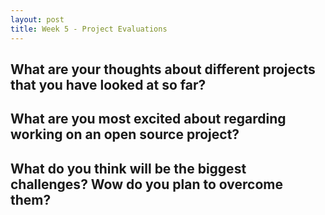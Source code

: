 ```yaml
---
layout: post
title: Week 5 - Project Evaluations
---
```


## What are your thoughts about different projects that you have looked at so far?


<!--more-->

## What are you most excited about regarding working on an open source project?

## What do you think will be the biggest challenges? Wow do you plan to overcome them?